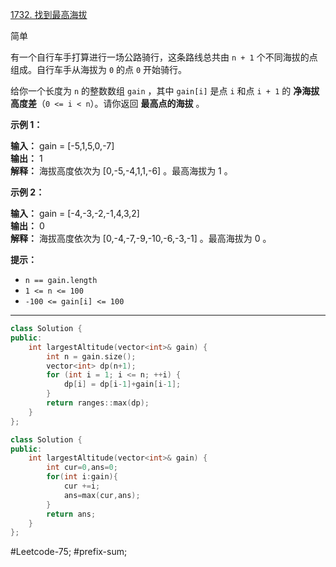 [1732. 找到最高海拔](https://leetcode.cn/problems/find-the-highest-altitude/)

简单

有一个自行车手打算进行一场公路骑行，这条路线总共由 `n + 1` 个不同海拔的点组成。自行车手从海拔为 `0` 的点 `0` 开始骑行。

给你一个长度为 `n` 的整数数组 `gain` ，其中 `gain[i]` 是点 `i` 和点 `i + 1` 的 **净海拔高度差**（`0 <= i < n`）。请你返回 **最高点的海拔** 。

**示例 1：**

**输入：** gain = [-5,1,5,0,-7]  
**输出：** 1  
**解释：** 海拔高度依次为 [0,-5,-4,1,1,-6] 。最高海拔为 1 。  

**示例 2：**

**输入：** gain = [-4,-3,-2,-1,4,3,2]  
**输出：** 0  
**解释：** 海拔高度依次为 [0,-4,-7,-9,-10,-6,-3,-1] 。最高海拔为 0 。  

**提示：**

- `n == gain.length`
- `1 <= n <= 100`
- `-100 <= gain[i] <= 100`
---- ----
```cpp
class Solution {
public:
    int largestAltitude(vector<int>& gain) {
        int n = gain.size();
        vector<int> dp(n+1);
        for (int i = 1; i <= n; ++i) {
            dp[i] = dp[i-1]+gain[i-1];
        }
        return ranges::max(dp);
    }
};
```

```cpp
class Solution {
public:
    int largestAltitude(vector<int>& gain) {
        int cur=0,ans=0;
        for(int i:gain){
            cur +=i;
            ans=max(cur,ans);
        }
        return ans;
    }
};
```
#Leetcode-75; #prefix-sum;
